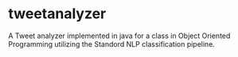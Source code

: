 # tweetanalyzer
A Tweet analyzer implemented in java for a class in Object Oriented Programming utilizing the Standord NLP classification pipeline.
